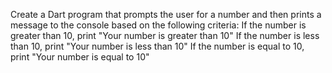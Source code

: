 Create a Dart program that prompts the user for a number and 
then prints a message to the console based on the following criteria:
If the number is greater than 10, 
print "Your number is greater than 10"
If the number is less than 10, print "Your number is less than 10"
If the number is equal to 10, print "Your number is equal to 10"
